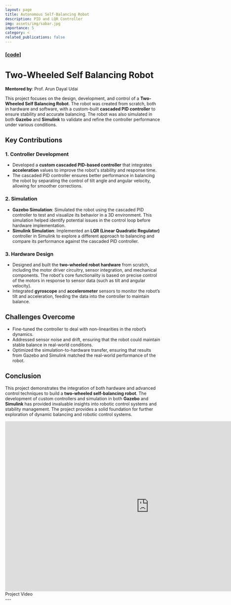 ```yaml
---
layout: page
title: Autonomous Self-Balancing Robot
description: PID and LQR Controller
img: assets/img/sabar.jpg
importance: 5
category: <
related_publications: false
---
```

### <a href="https://github.com/ChinChinati/Self_balancing_bot">[code]</a>
# Two-Wheeled Self Balancing Robot

**Mentored by**: Prof. Arun Dayal Udai  

This project focuses on the design, development, and control of a **Two-Wheeled Self Balancing Robot**. The robot was created from scratch, both in hardware and software, with a custom-built **cascaded PID controller** to ensure stability and accurate balancing. The robot was also simulated in both **Gazebo** and **Simulink** to validate and refine the controller performance under various conditions.

## Key Contributions

### 1. **Controller Development**
   - Developed a **custom cascaded PID-based controller** that integrates **acceleration** values to improve the robot's stability and response time.
   - The cascaded PID controller ensures better performance in balancing the robot by separating the control of tilt angle and angular velocity, allowing for smoother corrections.

### 2. **Simulation**
   - **Gazebo Simulation**: Simulated the robot using the cascaded PID controller to test and visualize its behavior in a 3D environment. This simulation helped identify potential issues in the control loop before hardware implementation.
   - **Simulink Simulation**: Implemented an **LQR (Linear Quadratic Regulator)** controller in Simulink to explore a different approach to balancing and compare its performance against the cascaded PID controller.

### 3. **Hardware Design**
   - Designed and built the **two-wheeled robot hardware** from scratch, including the motor driver circuitry, sensor integration, and mechanical components. The robot's core functionality is based on precise control of the motors in response to sensor data (such as tilt and angular velocity).
   - Integrated **gyroscope** and **accelerometer** sensors to monitor the robot’s tilt and acceleration, feeding the data into the controller to maintain balance.

## Challenges Overcome
   - Fine-tuned the controller to deal with non-linearities in the robot’s dynamics.
   - Addressed sensor noise and drift, ensuring that the robot could maintain stable balance in real-world conditions.
   - Optimized the simulation-to-hardware transfer, ensuring that results from Gazebo and Simulink matched the real-world performance of the robot.

## Conclusion

This project demonstrates the integration of both hardware and advanced control techniques to build a **two-wheeled self-balancing robot**. The development of custom controllers and simulation in both **Gazebo** and **Simulink** has provided invaluable insights into robotic control systems and stability management. The project provides a solid foundation for further exploration of dynamic balancing and robotic control systems.

<div class="row">
<div class="text-center mt-3 mt-md-0">
<iframe width="930" height="550" src="https://www.youtube.com/embed/RTfxgl5l3NM?si=I3ojspaZbAXg7j6E" title="YouTube video player" frameborder="0" allow="accelerometer; autoplay; clipboard-write; encrypted-media; gyroscope; picture-in-picture; web-share" referrerpolicy="strict-origin-when-cross-origin" allowfullscreen></iframe>
</div>

</div>
<div class="caption">
    Project Video
</div>
---